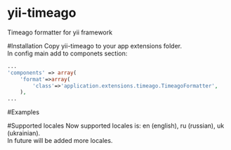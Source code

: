 yii-timeago
===========

Timeago formatter for yii framework

#Installation
Copy yii-timeago to your app extensions folder.  
In config main add to componets section:  
```php
...
'components' => array(
	'format'=>array(
		'class'=>'application.extensions.timeago.TimeagoFormatter',
    ),
...
```

#Examples

#Supported locales
Now supported locales is: en (english), ru (russian), uk (ukrainian).   
In future will be added more locales.  
